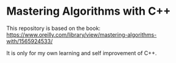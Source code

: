 # Mastering Algorithms with C++

This repository is based on the book:
https://www.oreilly.com/library/view/mastering-algorithms-with/1565924533/

It is only for my own learning and self improvement of C++.